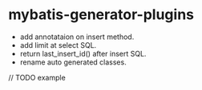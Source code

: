 # mybatis-generator-plugins

* add annotataion on insert method.
* add limit at select SQL.
* return last_insert_id() after insert SQL.
* rename auto generated classes.

// TODO example